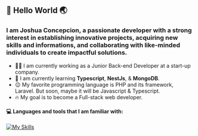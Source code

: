 ## 👋 Hello World 🌏

### I am Joshua Concepcion, a passionate developer with a strong interest in establishing innovative projects, acquiring new skills and informations, and collaborating with like-minded individuals to create impactful solutions.

* 👨‍💻 I am currently working as a Junior Back-end Developer at a start-up company.
* 📖 I am currently learning **Typescript**, **NestJs**, & **MongoDB**.
* 😉 My favorite programming language is PHP and its framework, Laravel. But soon, maybe it will be Javascript & Typescript.
* 🔥 My goal is to become a Full-stack web developer.

#### 💻 Languages and tools that I am familiar with:


[![My Skills](https://skillicons.dev/icons?i=php,mysql,laravel,nestjs,nodejs,github,vscode,html,css,ts,js,git,postman,mongodb)](https://skillicons.dev)
